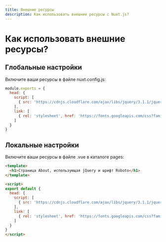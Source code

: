 ```yaml
---
title: Внешние ресурсы
description: Как использовать внешние ресурсы с Nuxt.js?
---
```


# Как использовать внешние ресурсы?

## Глобальные настройки

Включите ваши ресурсы в файле nuxt.config.js:

```js
module.exports = {
  head: {
    script: [
      { src: 'https://cdnjs.cloudflare.com/ajax/libs/jquery/3.1.1/jquery.min.js' }
    ],
    link: [
      { rel: 'stylesheet', href: 'https://fonts.googleapis.com/css?family=Roboto' }
    ]
  }
}
```

## Локальные настройки

Включите ваши ресурсы в файле .vue в каталоге pages:

```html
<template>
  <h1>Страница About, использующая jQuery и шрифт Roboto</h1>
</template>

<script>
export default {
  head: {
    script: [
      { src: 'https://cdnjs.cloudflare.com/ajax/libs/jquery/3.1.1/jquery.min.js' }
    ],
    link: [
      { rel: 'stylesheet', href: 'https://fonts.googleapis.com/css?family=Roboto' }
    ]
  }
}
</script>
```
